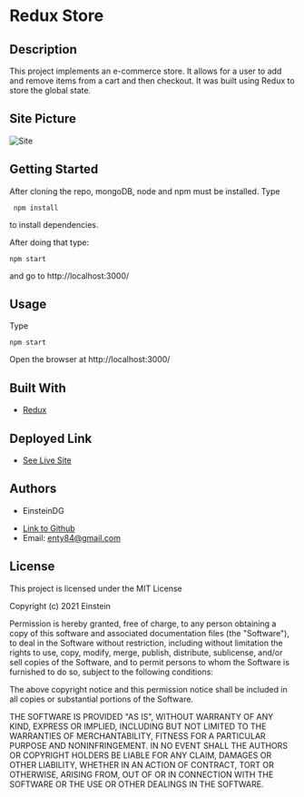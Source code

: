 # Redux Store
## Description

This project implements an e-commerce store. It allows for a user to add and remove items from a cart and then checkout. It was built using Redux to store the global state.

## Site Picture
![Site](./redux-store.gif)

## Getting Started

After cloning the repo, mongoDB, node and npm must be installed. Type
```
 npm install
```
to install dependencies.

After doing that type:

```
npm start
```

and go to http://localhost:3000/


## Usage

Type
```
npm start
```
Open the browser at http://localhost:3000/

## Built With
* [Redux](https://redux.js.org/)

## Deployed Link

* [See Live Site](https://the-redux-store-app.herokuapp.com/)

## Authors

* EinsteinDG

- [Link to Github](https://github.com/EinsteinDG)
- Email: enty84@gmail.com


## License

This project is licensed under the MIT License

Copyright (c) 2021 Einstein

Permission is hereby granted, free of charge, to any person obtaining a copy
of this software and associated documentation files (the "Software"), to deal
in the Software without restriction, including without limitation the rights
to use, copy, modify, merge, publish, distribute, sublicense, and/or sell
copies of the Software, and to permit persons to whom the Software is
furnished to do so, subject to the following conditions:

The above copyright notice and this permission notice shall be included in all
copies or substantial portions of the Software.

THE SOFTWARE IS PROVIDED "AS IS", WITHOUT WARRANTY OF ANY KIND, EXPRESS OR
IMPLIED, INCLUDING BUT NOT LIMITED TO THE WARRANTIES OF MERCHANTABILITY,
FITNESS FOR A PARTICULAR PURPOSE AND NONINFRINGEMENT. IN NO EVENT SHALL THE
AUTHORS OR COPYRIGHT HOLDERS BE LIABLE FOR ANY CLAIM, DAMAGES OR OTHER
LIABILITY, WHETHER IN AN ACTION OF CONTRACT, TORT OR OTHERWISE, ARISING FROM,
OUT OF OR IN CONNECTION WITH THE SOFTWARE OR THE USE OR OTHER DEALINGS IN THE
SOFTWARE.